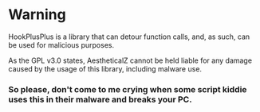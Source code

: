 # Warning
HookPlusPlus is a library that can detour function calls, and, as such, can be used for malicious purposes.

As the GPL v3.0 states, AestheticalZ cannot be held liable for any damage caused by the usage of this library, including malware use.

### So please, don't come to me crying when some script kiddie uses this in their malware and breaks your PC.
